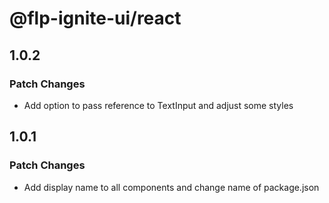 # @flp-ignite-ui/react

## 1.0.2

### Patch Changes

- Add option to pass reference to TextInput and adjust some styles

## 1.0.1

### Patch Changes

- Add display name to all components and change name of package.json
